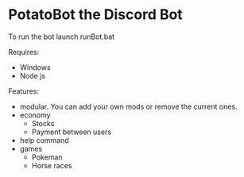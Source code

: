 <h1>PotatoBot the Discord Bot</h1>
<p>To run the bot launch runBot.bat</p>
<p>Requires:</p>
<ul>
	<li>Windows</li>
	<li>Node js</li>
</ul>
<p>Features:</p>
<ul>
	<li>modular. You can add your own mods or remove the current ones.</li>
	<li>economy
		<ul>
			<li>Stocks</li>
			<li>Payment between users</li>
		</ul>
	</li>
	<li>help command</li>
	<li>games
		<ul>
			<li>Pokeman</li>
			<li>Horse races</li>
		</ul>
	</li>
</ul>